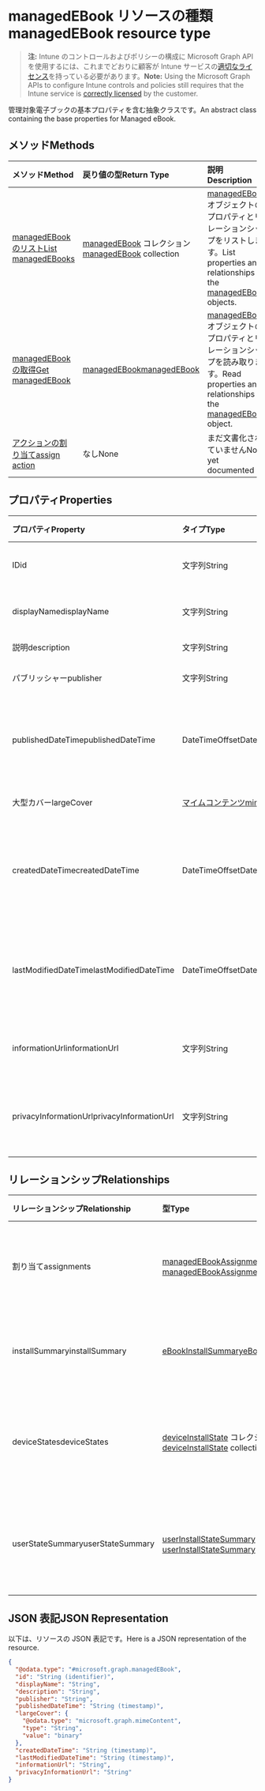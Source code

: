 # <a name="managedebook-resource-type"></a><span data-ttu-id="4d99c-101">managedEBook リソースの種類</span><span class="sxs-lookup"><span data-stu-id="4d99c-101">managedEBook resource type</span></span>

> <span data-ttu-id="4d99c-102">**注:** Intune のコントロールおよびポリシーの構成に Microsoft Graph API を使用するには、これまでどおりに顧客が Intune サービスの[適切なライセンス](https://go.microsoft.com/fwlink/?linkid=839381)を持っている必要があります。</span><span class="sxs-lookup"><span data-stu-id="4d99c-102">**Note:** Using the Microsoft Graph APIs to configure Intune controls and policies still requires that the Intune service is [correctly licensed](https://go.microsoft.com/fwlink/?linkid=839381) by the customer.</span></span>

<span data-ttu-id="4d99c-103">管理対象電子ブックの基本プロパティを含む抽象クラスです。</span><span class="sxs-lookup"><span data-stu-id="4d99c-103">An abstract class containing the base properties for Managed eBook.</span></span>
## <a name="methods"></a><span data-ttu-id="4d99c-104">メソッド</span><span class="sxs-lookup"><span data-stu-id="4d99c-104">Methods</span></span>
|<span data-ttu-id="4d99c-105">メソッド</span><span class="sxs-lookup"><span data-stu-id="4d99c-105">Method</span></span>|<span data-ttu-id="4d99c-106">戻り値の型</span><span class="sxs-lookup"><span data-stu-id="4d99c-106">Return Type</span></span>|<span data-ttu-id="4d99c-107">説明</span><span class="sxs-lookup"><span data-stu-id="4d99c-107">Description</span></span>|
|:---|:---|:---|
|[<span data-ttu-id="4d99c-108">managedEBook のリスト</span><span class="sxs-lookup"><span data-stu-id="4d99c-108">List managedEBooks</span></span>](../api/intune_books_managedebook_list.md)|<span data-ttu-id="4d99c-109">[managedEBook](../resources/intune_books_managedebook.md) コレクション</span><span class="sxs-lookup"><span data-stu-id="4d99c-109">[managedEBook](../resources/intune_books_managedebook.md) collection</span></span>|<span data-ttu-id="4d99c-110">[managedEBook](../resources/intune_books_managedebook.md) オブジェクトのプロパティとリレーションシップをリストします。</span><span class="sxs-lookup"><span data-stu-id="4d99c-110">List properties and relationships of the [managedEBook](../resources/intune_books_managedebook.md) objects.</span></span>|
|[<span data-ttu-id="4d99c-111">managedEBook の取得</span><span class="sxs-lookup"><span data-stu-id="4d99c-111">Get managedEBook</span></span>](../api/intune_books_managedebook_get.md)|[<span data-ttu-id="4d99c-112">managedEBook</span><span class="sxs-lookup"><span data-stu-id="4d99c-112">managedEBook</span></span>](../resources/intune_books_managedebook.md)|<span data-ttu-id="4d99c-113">[managedEBook](../resources/intune_books_managedebook.md) オブジェクトのプロパティとリレーションシップを読み取ります。</span><span class="sxs-lookup"><span data-stu-id="4d99c-113">Read properties and relationships of the [managedEBook](../resources/intune_books_managedebook.md) object.</span></span>|
|[<span data-ttu-id="4d99c-114">アクションの割り当て</span><span class="sxs-lookup"><span data-stu-id="4d99c-114">assign action</span></span>](../api/intune_books_managedebook_assign.md)|<span data-ttu-id="4d99c-115">なし</span><span class="sxs-lookup"><span data-stu-id="4d99c-115">None</span></span>|<span data-ttu-id="4d99c-116">まだ文書化されていません</span><span class="sxs-lookup"><span data-stu-id="4d99c-116">Not yet documented</span></span>|

## <a name="properties"></a><span data-ttu-id="4d99c-117">プロパティ</span><span class="sxs-lookup"><span data-stu-id="4d99c-117">Properties</span></span>
|<span data-ttu-id="4d99c-118">プロパティ</span><span class="sxs-lookup"><span data-stu-id="4d99c-118">Property</span></span>|<span data-ttu-id="4d99c-119">タイプ</span><span class="sxs-lookup"><span data-stu-id="4d99c-119">Type</span></span>|<span data-ttu-id="4d99c-120">説明</span><span class="sxs-lookup"><span data-stu-id="4d99c-120">Description</span></span>|
|:---|:---|:---|
|<span data-ttu-id="4d99c-121">ID</span><span class="sxs-lookup"><span data-stu-id="4d99c-121">id</span></span>|<span data-ttu-id="4d99c-122">文字列</span><span class="sxs-lookup"><span data-stu-id="4d99c-122">String</span></span>|<span data-ttu-id="4d99c-123">エンティティのキー。</span><span class="sxs-lookup"><span data-stu-id="4d99c-123">Key of the entity.</span></span>|
|<span data-ttu-id="4d99c-124">displayName</span><span class="sxs-lookup"><span data-stu-id="4d99c-124">displayName</span></span>|<span data-ttu-id="4d99c-125">文字列</span><span class="sxs-lookup"><span data-stu-id="4d99c-125">String</span></span>|<span data-ttu-id="4d99c-126">電子ブックの名前。</span><span class="sxs-lookup"><span data-stu-id="4d99c-126">Name of the eBook.</span></span>|
|<span data-ttu-id="4d99c-127">説明</span><span class="sxs-lookup"><span data-stu-id="4d99c-127">description</span></span>|<span data-ttu-id="4d99c-128">文字列</span><span class="sxs-lookup"><span data-stu-id="4d99c-128">String</span></span>|<span data-ttu-id="4d99c-129">説明。</span><span class="sxs-lookup"><span data-stu-id="4d99c-129">Description.</span></span>|
|<span data-ttu-id="4d99c-130">パブリッシャー</span><span class="sxs-lookup"><span data-stu-id="4d99c-130">publisher</span></span>|<span data-ttu-id="4d99c-131">文字列</span><span class="sxs-lookup"><span data-stu-id="4d99c-131">String</span></span>|<span data-ttu-id="4d99c-132">発行元です。</span><span class="sxs-lookup"><span data-stu-id="4d99c-132">Publisher.</span></span>|
|<span data-ttu-id="4d99c-133">publishedDateTime</span><span class="sxs-lookup"><span data-stu-id="4d99c-133">publishedDateTime</span></span>|<span data-ttu-id="4d99c-134">DateTimeOffset</span><span class="sxs-lookup"><span data-stu-id="4d99c-134">DateTimeOffset</span></span>|<span data-ttu-id="4d99c-135">電子ブックが発行された日時。</span><span class="sxs-lookup"><span data-stu-id="4d99c-135">The date and time when the eBook was published.</span></span>|
|<span data-ttu-id="4d99c-136">大型カバー</span><span class="sxs-lookup"><span data-stu-id="4d99c-136">largeCover</span></span>|[<span data-ttu-id="4d99c-137">マイムコンテンツ</span><span class="sxs-lookup"><span data-stu-id="4d99c-137">mimeContent</span></span>](../resources/intune_shared_mimecontent.md)|<span data-ttu-id="4d99c-138">ブック カバー。</span><span class="sxs-lookup"><span data-stu-id="4d99c-138">Book cover.</span></span>|
|<span data-ttu-id="4d99c-139">createdDateTime</span><span class="sxs-lookup"><span data-stu-id="4d99c-139">createdDateTime</span></span>|<span data-ttu-id="4d99c-140">DateTimeOffset</span><span class="sxs-lookup"><span data-stu-id="4d99c-140">DateTimeOffset</span></span>|<span data-ttu-id="4d99c-141">電子ブック ファイルが作成された日時。</span><span class="sxs-lookup"><span data-stu-id="4d99c-141">The date and time when the eBook file was created.</span></span>|
|<span data-ttu-id="4d99c-142">lastModifiedDateTime</span><span class="sxs-lookup"><span data-stu-id="4d99c-142">lastModifiedDateTime</span></span>|<span data-ttu-id="4d99c-143">DateTimeOffset</span><span class="sxs-lookup"><span data-stu-id="4d99c-143">DateTimeOffset</span></span>|<span data-ttu-id="4d99c-144">電子ブックが最後に変更された日時。</span><span class="sxs-lookup"><span data-stu-id="4d99c-144">The date and time when the eBook was last modified.</span></span>|
|<span data-ttu-id="4d99c-145">informationUrl</span><span class="sxs-lookup"><span data-stu-id="4d99c-145">informationUrl</span></span>|<span data-ttu-id="4d99c-146">文字列</span><span class="sxs-lookup"><span data-stu-id="4d99c-146">String</span></span>|<span data-ttu-id="4d99c-147">詳細情報の URL。</span><span class="sxs-lookup"><span data-stu-id="4d99c-147">The more information Url.</span></span>|
|<span data-ttu-id="4d99c-148">privacyInformationUrl</span><span class="sxs-lookup"><span data-stu-id="4d99c-148">privacyInformationUrl</span></span>|<span data-ttu-id="4d99c-149">文字列</span><span class="sxs-lookup"><span data-stu-id="4d99c-149">String</span></span>|<span data-ttu-id="4d99c-150">プライバシーに関する声明の URL。</span><span class="sxs-lookup"><span data-stu-id="4d99c-150">The privacy statement Url.</span></span>|

## <a name="relationships"></a><span data-ttu-id="4d99c-151">リレーションシップ</span><span class="sxs-lookup"><span data-stu-id="4d99c-151">Relationships</span></span>
|<span data-ttu-id="4d99c-152">リレーションシップ</span><span class="sxs-lookup"><span data-stu-id="4d99c-152">Relationship</span></span>|<span data-ttu-id="4d99c-153">型</span><span class="sxs-lookup"><span data-stu-id="4d99c-153">Type</span></span>|<span data-ttu-id="4d99c-154">説明</span><span class="sxs-lookup"><span data-stu-id="4d99c-154">Description</span></span>|
|:---|:---|:---|
|<span data-ttu-id="4d99c-155">割り当て</span><span class="sxs-lookup"><span data-stu-id="4d99c-155">assignments</span></span>|<span data-ttu-id="4d99c-156">[managedEBookAssignment](../resources/intune_books_managedebookassignment.md) コレクション</span><span class="sxs-lookup"><span data-stu-id="4d99c-156">[managedEBookAssignment](../resources/intune_books_managedebookassignment.md) collection</span></span>|<span data-ttu-id="4d99c-157">この電子ブックの割り当てのリストです。</span><span class="sxs-lookup"><span data-stu-id="4d99c-157">The list of assignments for this eBook.</span></span>|
|<span data-ttu-id="4d99c-158">installSummary</span><span class="sxs-lookup"><span data-stu-id="4d99c-158">installSummary</span></span>|[<span data-ttu-id="4d99c-159">eBookInstallSummary</span><span class="sxs-lookup"><span data-stu-id="4d99c-159">eBookInstallSummary</span></span>](../resources/intune_books_ebookinstallsummary.md)|<span data-ttu-id="4d99c-160">モバイル アプリ インストール概要です。</span><span class="sxs-lookup"><span data-stu-id="4d99c-160">Mobile App Install Summary.</span></span>|
|<span data-ttu-id="4d99c-161">deviceStates</span><span class="sxs-lookup"><span data-stu-id="4d99c-161">deviceStates</span></span>|<span data-ttu-id="4d99c-162">[deviceInstallState](../resources/intune_books_deviceinstallstate.md) コレクション</span><span class="sxs-lookup"><span data-stu-id="4d99c-162">[deviceInstallState](../resources/intune_books_deviceinstallstate.md) collection</span></span>|<span data-ttu-id="4d99c-163">この電子ブックのインストール状態のリストです。</span><span class="sxs-lookup"><span data-stu-id="4d99c-163">The list of installation states for this eBook.</span></span>|
|<span data-ttu-id="4d99c-164">userStateSummary</span><span class="sxs-lookup"><span data-stu-id="4d99c-164">userStateSummary</span></span>|<span data-ttu-id="4d99c-165">[userInstallStateSummary](../resources/intune_books_userinstallstatesummary.md) コレクション</span><span class="sxs-lookup"><span data-stu-id="4d99c-165">[userInstallStateSummary](../resources/intune_books_userinstallstatesummary.md) collection</span></span>|<span data-ttu-id="4d99c-166">この電子ブックのインストール状態のリストです。</span><span class="sxs-lookup"><span data-stu-id="4d99c-166">The list of installation states for this eBook.</span></span>|

## <a name="json-representation"></a><span data-ttu-id="4d99c-167">JSON 表記</span><span class="sxs-lookup"><span data-stu-id="4d99c-167">JSON Representation</span></span>
<span data-ttu-id="4d99c-168">以下は、リソースの JSON 表記です。</span><span class="sxs-lookup"><span data-stu-id="4d99c-168">Here is a JSON representation of the resource.</span></span>
<!--{
  "blockType": "resource",
  "baseType": "microsoft.graph.entity",
  "keyProperty": "id",
  "@odata.type": "microsoft.graph.managedEBook"
}-->
``` json
{
  "@odata.type": "#microsoft.graph.managedEBook",
  "id": "String (identifier)",
  "displayName": "String",
  "description": "String",
  "publisher": "String",
  "publishedDateTime": "String (timestamp)",
  "largeCover": {
    "@odata.type": "microsoft.graph.mimeContent",
    "type": "String",
    "value": "binary"
  },
  "createdDateTime": "String (timestamp)",
  "lastModifiedDateTime": "String (timestamp)",
  "informationUrl": "String",
  "privacyInformationUrl": "String"
}
```








